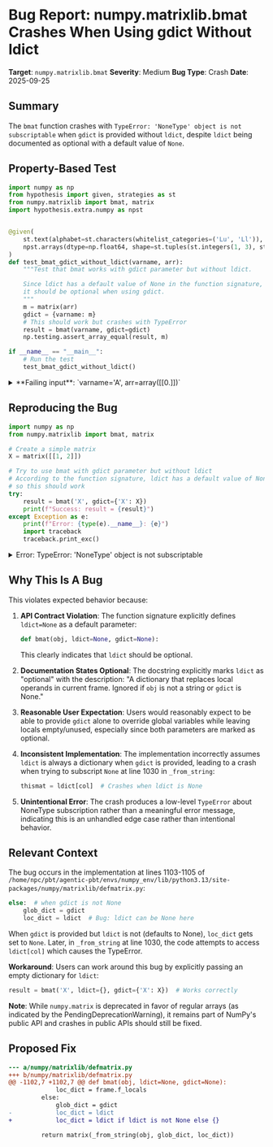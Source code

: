 # Bug Report: numpy.matrixlib.bmat Crashes When Using gdict Without ldict

**Target**: `numpy.matrixlib.bmat`
**Severity**: Medium
**Bug Type**: Crash
**Date**: 2025-09-25

## Summary

The `bmat` function crashes with `TypeError: 'NoneType' object is not subscriptable` when `gdict` is provided without `ldict`, despite `ldict` being documented as optional with a default value of `None`.

## Property-Based Test

```python
import numpy as np
from hypothesis import given, strategies as st
from numpy.matrixlib import bmat, matrix
import hypothesis.extra.numpy as npst


@given(
    st.text(alphabet=st.characters(whitelist_categories=('Lu', 'Ll')), min_size=1, max_size=10),
    npst.arrays(dtype=np.float64, shape=st.tuples(st.integers(1, 3), st.integers(1, 3)))
)
def test_bmat_gdict_without_ldict(varname, arr):
    """Test that bmat works with gdict parameter but without ldict.

    Since ldict has a default value of None in the function signature,
    it should be optional when using gdict.
    """
    m = matrix(arr)
    gdict = {varname: m}
    # This should work but crashes with TypeError
    result = bmat(varname, gdict=gdict)
    np.testing.assert_array_equal(result, m)

if __name__ == "__main__":
    # Run the test
    test_bmat_gdict_without_ldict()
```

<details>

<summary>
**Failing input**: `varname='A', arr=array([[0.]])`
</summary>
```
Falsifying example: test_bmat_gdict_without_ldict(
    # The test always failed when commented parts were varied together.
    varname='A',  # or any other generated value
    arr=array([[0.]]),  # or any other generated value
)
Traceback (most recent call last):
  File "/home/npc/pbt/agentic-pbt/worker_/47/hypo.py", line 25, in <module>
    test_bmat_gdict_without_ldict()
    ~~~~~~~~~~~~~~~~~~~~~~~~~~~~~^^
  File "/home/npc/pbt/agentic-pbt/worker_/47/hypo.py", line 8, in test_bmat_gdict_without_ldict
    st.text(alphabet=st.characters(whitelist_categories=('Lu', 'Ll')), min_size=1, max_size=10),
               ^^^
  File "/home/npc/miniconda/lib/python3.13/site-packages/hypothesis/core.py", line 2124, in wrapped_test
    raise the_error_hypothesis_found
  File "/home/npc/pbt/agentic-pbt/worker_/47/hypo.py", line 20, in test_bmat_gdict_without_ldict
    result = bmat(varname, gdict=gdict)
  File "/home/npc/miniconda/lib/python3.13/site-packages/numpy/matrixlib/defmatrix.py", line 1107, in bmat
    return matrix(_from_string(obj, glob_dict, loc_dict))
                  ~~~~~~~~~~~~^^^^^^^^^^^^^^^^^^^^^^^^^^
  File "/home/npc/miniconda/lib/python3.13/site-packages/numpy/matrixlib/defmatrix.py", line 1030, in _from_string
    thismat = ldict[col]
              ~~~~~^^^^^
TypeError: 'NoneType' object is not subscriptable
```
</details>

## Reproducing the Bug

```python
import numpy as np
from numpy.matrixlib import bmat, matrix

# Create a simple matrix
X = matrix([[1, 2]])

# Try to use bmat with gdict parameter but without ldict
# According to the function signature, ldict has a default value of None
# so this should work
try:
    result = bmat('X', gdict={'X': X})
    print(f"Success: result = {result}")
except Exception as e:
    print(f"Error: {type(e).__name__}: {e}")
    import traceback
    traceback.print_exc()
```

<details>

<summary>
Error: TypeError: 'NoneType' object is not subscriptable
</summary>
```
Error: TypeError: 'NoneType' object is not subscriptable
Traceback (most recent call last):
  File "/home/npc/pbt/agentic-pbt/worker_/47/repo.py", line 11, in <module>
    result = bmat('X', gdict={'X': X})
  File "/home/npc/miniconda/lib/python3.13/site-packages/numpy/matrixlib/defmatrix.py", line 1107, in bmat
    return matrix(_from_string(obj, glob_dict, loc_dict))
                  ~~~~~~~~~~~~^^^^^^^^^^^^^^^^^^^^^^^^^^
  File "/home/npc/miniconda/lib/python3.13/site-packages/numpy/matrixlib/defmatrix.py", line 1030, in _from_string
    thismat = ldict[col]
              ~~~~~^^^^^
TypeError: 'NoneType' object is not subscriptable
```
</details>

## Why This Is A Bug

This violates expected behavior because:

1. **API Contract Violation**: The function signature explicitly defines `ldict=None` as a default parameter:
   ```python
   def bmat(obj, ldict=None, gdict=None):
   ```
   This clearly indicates that `ldict` should be optional.

2. **Documentation States Optional**: The docstring explicitly marks `ldict` as "optional" with the description: "A dictionary that replaces local operands in current frame. Ignored if `obj` is not a string or `gdict` is None."

3. **Reasonable User Expectation**: Users would reasonably expect to be able to provide `gdict` alone to override global variables while leaving locals empty/unused, especially since both parameters are marked as optional.

4. **Inconsistent Implementation**: The implementation incorrectly assumes `ldict` is always a dictionary when `gdict` is provided, leading to a crash when trying to subscript `None` at line 1030 in `_from_string`:
   ```python
   thismat = ldict[col]  # Crashes when ldict is None
   ```

5. **Unintentional Error**: The crash produces a low-level `TypeError` about NoneType subscription rather than a meaningful error message, indicating this is an unhandled edge case rather than intentional behavior.

## Relevant Context

The bug occurs in the implementation at lines 1103-1105 of `/home/npc/pbt/agentic-pbt/envs/numpy_env/lib/python3.13/site-packages/numpy/matrixlib/defmatrix.py`:

```python
else:  # when gdict is not None
    glob_dict = gdict
    loc_dict = ldict  # Bug: ldict can be None here
```

When `gdict` is provided but `ldict` is not (defaults to None), `loc_dict` gets set to `None`. Later, in `_from_string` at line 1030, the code attempts to access `ldict[col]` which causes the TypeError.

**Workaround**: Users can work around this bug by explicitly passing an empty dictionary for `ldict`:
```python
result = bmat('X', ldict={}, gdict={'X': X})  # Works correctly
```

**Note**: While `numpy.matrix` is deprecated in favor of regular arrays (as indicated by the PendingDeprecationWarning), it remains part of NumPy's public API and crashes in public APIs should still be fixed.

## Proposed Fix

```diff
--- a/numpy/matrixlib/defmatrix.py
+++ b/numpy/matrixlib/defmatrix.py
@@ -1102,7 +1102,7 @@ def bmat(obj, ldict=None, gdict=None):
             loc_dict = frame.f_locals
         else:
             glob_dict = gdict
-            loc_dict = ldict
+            loc_dict = ldict if ldict is not None else {}

         return matrix(_from_string(obj, glob_dict, loc_dict))
```